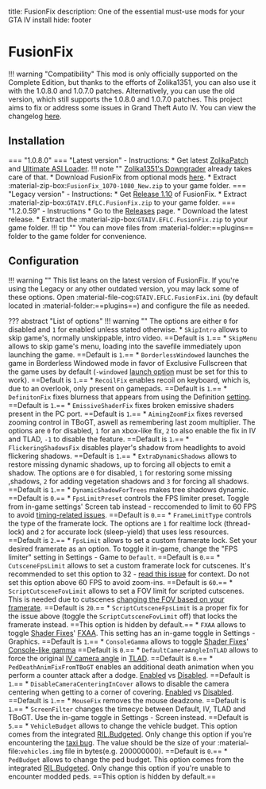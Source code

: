title: FusionFix
description: One of the essential must-use mods for your GTA IV install
hide: footer

# FusionFix
!!! warning "Compatibility" 
    This mod is only officially supported on the Complete Edition, but thanks to the efforts of Zolika1351, you can also use it with the 1.0.8.0 and 1.0.7.0 patches. Alternatively, you can use the old version, which still supports the 1.0.8.0 and 1.0.7.0 patches.
This project aims to fix or address some issues in Grand Theft Auto IV. You can view the changelog [here](https://github.com/ThirteenAG/GTAIV.EFLC.FusionFix/blob/master/readme.md).

## Installation
=== "1.0.8.0"
    === "Latest version"
        - Instructions:
            * Get latest [ZolikaPatch](ZolikaPatch.md) and [Ultimate ASI Loader](../ultimate-asi-loader.md).
            !!! note ""
                [Zolika1351's Downgrader](../downgrading/#zolika1351s-downgrader) already takes care of that.
            * Download FusionFix from optional mods [here](https://zolika1351.pages.dev/mods/ivpatch/downgrading).
            * Extract :material-zip-box:`FusionFix_1070-1080_New.zip` to your game folder.
    === "Legacy version"
        - Instructions:
            * Get [Release 1.10](https://github.com/ThirteenAG/GTAIV.EFLC.FusionFix/releases/tag/v1.10) of FusionFix.
            * Extract :material-zip-box:`GTAIV.EFLC.FusionFix.zip` to your game folder.
=== "1.2.0.59"
    - Instructions
        * Go to the [Releases](https://github.com/ThirteenAG/GTAIV.EFLC.FusionFix) page.
        * Download the latest release.
        * Extract the :material-zip-box:`GTAIV.EFLC.FusionFix.zip` to your game folder.
!!! tip ""
    You can move files from :material-folder:==plugins== folder to the game folder for convenience.
## Configuration
!!! warning ""
    This list leans on the latest version of FusionFix. If you're using the Legacy or any other outdated version, you may lack some of these options.
Open :material-file-cog:`GTAIV.EFLC.FusionFix.ini` (by default located in :material-folder:==plugins==) and configure the file as needed.

??? abstract "List of options"
    !!! warning ""
        The options are either `0` for disabled and `1` for enabled unless stated otherwise.
    * `SkipIntro` allows to skip game's, normally unskippable, intro video. ==Default is `1`.==
    * `SkipMenu` allows to skip game's menu, loading into the savefile immediately upon launching the game. ==Default is `1`.==
    * `BorderlessWindowed` launches the game in Borderless Windowed mode in favor of Exclusive Fullscreen that the game uses by default (`-windowed` [launch option](../additional-setup/#launch-options) must be set for this to work). ==Default is `1`.==
    * `RecoilFix` enables recoil on keyboard, which is, due to an overlook, only present on gamepads. ==Default is `1`.==
    * `DefinitonFix` fixes blurness that appears from using the Definition [setting](../additional-setup/#optimal-game-settings). ==Default is `1`.==
    * `EmissiveShaderFix` fixes broken emissive shaders present in the PC port. ==Default is `1`.==
    * `AimingZoomFix` fixes reversed zooming control in TBoGT, aswell as remembering last zoom multiplier. The options are `0` for disabled, `1` for an xbox-like fix, `2` to also enable the fix in IV and TLAD, `-1` to disable the feature. ==Default is `1`.==
    * `FlickeringShadowsFix` disables player's shadow from headlights to avoid flickering shadows. ==Default is `1`.==
    * `ExtraDynamicShadows` allows to restore missing dynamic shadows, up to forcing all objects to emit a shadow. The options are `0` for disabled, `1` for restoring some missing ,shadows, `2` for adding vegetation shadows and `3` for forcing all shadows. ==Default is `1`.==
    * `DynamicShadowForTrees` makes tree shadows dynamic. ==Default is `0`.==
    * `FpsLimitPreset` controls the FPS limiter preset. Toggle from in-game settings' Screen tab instead - reccomended to limit to 60 FPS to avoid [timing-related issues](https://www.pcgamingwiki.com/wiki/Grand_Theft_Auto_IV#Timing-related_issues). ==Default is `0`.==
    * `FrameLimitType` controls the type of the framerate lock. The options are `1` for realtime lock (thread-lock) and `2` for accurate lock (sleep-yield) that uses less resources. ==Default is `2`.==
    * `FpsLimit` allows to set a custom framerate lock. Set your desired framerate as an option. To toggle it in-game, change the "FPS limiter" setting in Settings - Game to `Default`. ==Default is `0`.==
    * `CutsceneFpsLimit` allows to set a custom framerate lock for cutscenes. It's recommended to set this option to 32 - [read this issue](https://github.com/ThirteenAG/GTAIV.EFLC.FusionFix/issues/58) for context. Do not set this option above 60 FPS to avoid zoom-ins. ==Default is `60`.==
    * `ScriptCutsceneFovLimit` allows to set a FOV limit for scripted cutscenes. This is needed due to cutscenes [changing the FOV based on your framerate](https://youtu.be/NzKw7ijHG10).  ==Default is `20`.==
    * `ScriptCutsceneFpsLimit` is a proper fix for the issue above (toggle the `ScriptCutsceneFovLimit` off) that locks the framerate instead. ==This option is hidden by default.==
    * `FXAA` allows to toggle [Shader Fixes](shader-fixes.md)' [FXAA](../additional-setup/#optimal-game-settings). This setting has an in-game toggle in Settings - Graphics. ==Default is `1`.==
    * `ConsoleGamma` allows to toggle [Shader Fixes](shader-fixes.md)' [Console-like gamma](assets/console-gamma.png) ==Default is `0`.==
    * `DefaultCameraAngleInTLAD` allows to force the original [IV camera angle](assets/enabled.png) in [TLAD](assets/disabled.png). ==Default is `0`.==
    * `PedDeathAnimFixFromTBoGT` enables an additional death animation when you perform a counter attack after a dodge. [Enabled](https://imgur.com/EYsiGPe) vs [Disabled](https://imgur.com/CR3LEdR). ==Default is `1`.== 
    * `DisableCameraCenteringInCover` allows to disable the camera centering when getting to a corner of covering. [Enabled](https://imgur.com/93CKToM) vs [Disabled](https://imgur.com/q6i6KOX). ==Default is `1`.== 
    * `MouseFix` removes the mouse deadzone. ==Default is `1`.== 
    * `ScreenFilter` changes the timecyc between Default, IV, TLAD and TBoGT. Use the in-game toggle in Settings - Screen instead. ==Default is `5`.== 
    * `VehicleBudget` allows to change the vehicle budget. This option comes from the integrated [RIL.Budgeted](https://gtaforums.com/topic/744584-reliv-rilbudgeted-population-budget-adjustertaxi-bug-fix/). Only change this option if you're encountering the [taxi bug](assets/taxi-bug.png). The value should be the size of your :material-file:`vehicles.img` file in bytes(e.g. 200000000). ==Default is `0`.==
    * `PedBudget` allows to change the ped budget. This option comes from the integrated [RIL.Budgeted](https://gtaforums.com/topic/744584-reliv-rilbudgeted-population-budget-adjustertaxi-bug-fix/). Only change this option if you're unable to encounter modded peds. ==This option is hidden by default.==